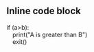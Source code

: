 <!-- Date 07-06-2021 -->

<!--* Inline code block -->
<!--* Inline code block -->

## Inline code block

<p>if (a>b):<br>&emsp;print("A is greater than B")<br>&emsp;exit()
</p>
